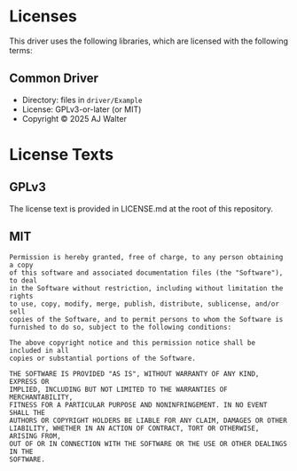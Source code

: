 # Licenses

This driver uses the following libraries, which are licensed with the following terms:

## Common Driver

* Directory: files in `driver/Example`
* License: GPLv3-or-later (or MIT)
* Copyright © 2025 AJ Walter

# **License Texts**

## GPLv3

The license text is provided in LICENSE.md at the root of this repository.

## MIT

```
Permission is hereby granted, free of charge, to any person obtaining a copy
of this software and associated documentation files (the "Software"), to deal
in the Software without restriction, including without limitation the rights
to use, copy, modify, merge, publish, distribute, sublicense, and/or sell
copies of the Software, and to permit persons to whom the Software is
furnished to do so, subject to the following conditions:

The above copyright notice and this permission notice shall be included in all
copies or substantial portions of the Software.

THE SOFTWARE IS PROVIDED "AS IS", WITHOUT WARRANTY OF ANY KIND, EXPRESS OR
IMPLIED, INCLUDING BUT NOT LIMITED TO THE WARRANTIES OF MERCHANTABILITY,
FITNESS FOR A PARTICULAR PURPOSE AND NONINFRINGEMENT. IN NO EVENT SHALL THE
AUTHORS OR COPYRIGHT HOLDERS BE LIABLE FOR ANY CLAIM, DAMAGES OR OTHER
LIABILITY, WHETHER IN AN ACTION OF CONTRACT, TORT OR OTHERWISE, ARISING FROM,
OUT OF OR IN CONNECTION WITH THE SOFTWARE OR THE USE OR OTHER DEALINGS IN THE
SOFTWARE.
```
